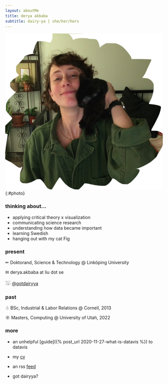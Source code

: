 ```yaml
---
layout: aboutMe
title: derya akbaba
subtitle: dairy-ya | she/her/hers
---
```


![photo of me with my cat fig](/assets/images/derya-photo-2020.png){:#photo}

### thinking about...

- applying critical theory x visualization
- communicating science research
- understanding how data became important
- learning Swedish
- hanging out with my cat Fig

### present

✏ Doktorand, Science & Technology @ Linköping University

✉ derya.akbaba at liu dot se

𓅮 [@gotdairyya](https://twitter.com/gotdairyya)

### past

☃ BSc, Industrial & Labor Relations @ Cornell, 2013

☼ Masters, Computing @ University of Utah, 2022

### more

- an unhelpful [guide]({% post_url 2020-11-27-what-is-datavis %}) to datavis

- my [cv](/assets/images/Akbaba-CV.pdf)

- an rss [feed](http://gotdairyya.github.io/feed.xml)

- got dairyya?

<!-- ### \#gotdairyya

![milk carton](/assets/images/gotdairy.png){:#gotdairy}
Growing up the got milk? ads were so clever, so fun, and plus I loved milk, so naturally, when I started using dairy-ya as the "phonetic" spelling of my name, I couldn't help but add a got to the front and turn it into my online persona.

![90s got milk? ads](/assets/images/gotmilk.png){:.responsive-image} -->
